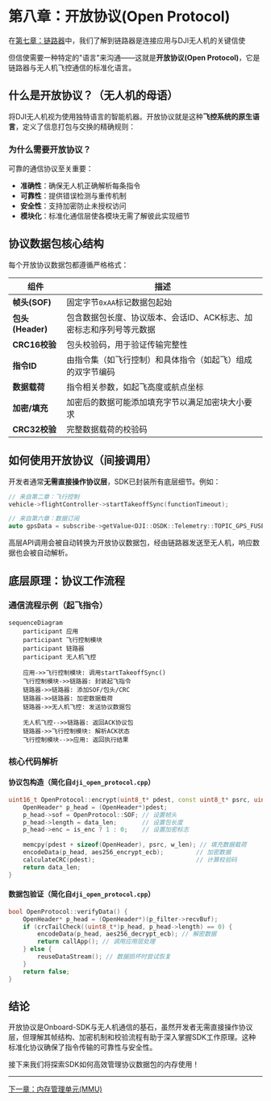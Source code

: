 # 第八章：开放协议(Open Protocol)

在[第七章：链路器](07_linker_.md)中，我们了解到链路器是连接应用与DJI无人机的关键信使

但信使需要一种特定的"语言"来沟通——这就是**开放协议(Open Protocol)**，它是链路器与无人机飞控通信的标准化语言。

## 什么是开放协议？（无人机的母语）

将DJI无人机视为使用独特语言的智能机器。开放协议就是这种**飞控系统的原生语言**，定义了信息打包与交换的精确规则：

### 为什么需要开放协议？

可靠的通信协议至关重要：
* **准确性**：确保无人机正确解析每条指令
* **可靠性**：提供错误检测与重传机制
* **安全性**：支持加密防止未授权访问
* **模块化**：标准化通信层使各模块无需了解彼此实现细节

## 协议数据包核心结构

每个开放协议数据包都遵循严格格式：

| 组件             | 描述                                                         |
| ---------------- | ------------------------------------------------------------ |
| **帧头(SOF)**    | 固定字节`0xAA`标记数据包起始                                 |
| **包头(Header)** | 包含数据包长度、协议版本、会话ID、ACK标志、加密标志和序列号等元数据 |
| **CRC16校验**    | 包头校验码，用于验证传输完整性                               |
| **指令ID**       | 由指令集（如飞行控制）和具体指令（如起飞）组成的双字节编码   |
| **数据载荷**     | 指令相关参数，如起飞高度或航点坐标                           |
| **加密/填充**    | 加密后的数据可能添加填充字节以满足加密块大小要求             |
| **CRC32校验**    | 完整数据载荷的校验码                                         |

## 如何使用开放协议（间接调用）

开发者通常**无需直接操作协议层**，SDK已封装所有底层细节。例如：

```cpp
// 来自第二章：飞行控制
vehicle->flightController->startTakeoffSync(functionTimeout);

// 来自第六章：数据订阅
auto gpsData = subscribe->getValue<DJI::OSDK::Telemetry::TOPIC_GPS_FUSED>();
```

高层API调用会被自动转换为开放协议数据包，经由链路器发送至无人机，响应数据也会被自动解析。

## 底层原理：协议工作流程

### 通信流程示例（起飞指令）

```mermaid
sequenceDiagram
    participant 应用
    participant 飞行控制模块
    participant 链路器
    participant 无人机飞控

    应用->>飞行控制模块: 调用startTakeoffSync()
    飞行控制模块->>链路器: 封装起飞指令
    链路器->>链路器: 添加SOF/包头/CRC
    链路器->>链路器: 加密数据载荷
    链路器->>无人机飞控: 发送协议数据包
    
    无人机飞控-->>链路器: 返回ACK协议包
    链路器->>飞行控制模块: 解析ACK状态
    飞行控制模块-->>应用: 返回执行结果
```

### 核心代码解析

#### 协议包构造（简化自`dji_open_protocol.cpp`）

```cpp
uint16_t OpenProtocol::encrypt(uint8_t* pdest, const uint8_t* psrc, uint16_t w_len) {
    OpenHeader* p_head = (OpenHeader*)pdest;
    p_head->sof = OpenProtocol::SOF; // 设置帧头
    p_head->length = data_len;       // 设置包长度
    p_head->enc = is_enc ? 1 : 0;    // 设置加密标志
    
    memcpy(pdest + sizeof(OpenHeader), psrc, w_len); // 填充数据载荷
    encodeData(p_head, aes256_encrypt_ecb);         // 加密数据
    calculateCRC(pdest);                            // 计算校验码
    return data_len;
}
```

#### 数据包验证（简化自`dji_open_protocol.cpp`）

```cpp
bool OpenProtocol::verifyData() {
    OpenHeader* p_head = (OpenHeader*)(p_filter->recvBuf);
    if (crcTailCheck((uint8_t*)p_head, p_head->length) == 0) {
        encodeData(p_head, aes256_decrypt_ecb); // 解密数据
        return callApp(); // 调用应用层处理
    } else {
        reuseDataStream(); // 数据损坏时尝试恢复
    }
    return false;
}
```

## 结论

开放协议是Onboard-SDK与无人机通信的基石，虽然开发者无需直接操作协议层，但理解其帧结构、加密机制和校验流程有助于深入掌握SDK工作原理。这种标准化协议确保了指令传输的可靠性与安全性。

接下来我们将探索SDK如何高效管理协议数据包的内存使用！

---
[下一章：内存管理单元(MMU)](09_memory_management_unit__mmu__.md)

